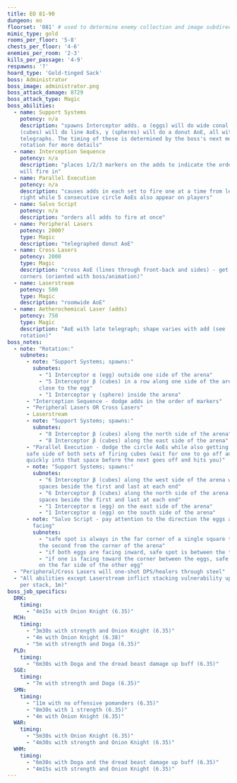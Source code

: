 ```yaml
---
title: EO 81-90
dungeon: eo
floorset: '081' # used to determine enemy collection and image subdirectory
mimic_type: gold
rooms_per_floor: '5-8'
chests_per_floor: '4-6'
enemies_per_room: '2-3'
kills_per_passage: '4-9'
respawns: '?'
hoard_type: 'Gold-tinged Sack'
boss: Administrator
boss_image: administrator.png
boss_attack_damage: 8729
boss_attack_type: Magic
boss_abilities:
  - name: Support Systems
    potency: n/a
    description: "spawns Interceptor adds. α (eggs) will do wide conal AoEs, β
    (cubes) will do line AoEs, γ (spheres) will do a donut AoE, all with late
    telegraphs. The timing of these is determined by the boss's next move. See
    rotation for more details"
  - name: Interception Sequence
    potency: n/a
    description: "places 1/2/3 markers on the adds to indicate the order they
    will fire in"
  - name: Parallel Execution
    potency: n/a
    description: "causes adds in each set to fire one at a time from left to
    right while 5 consecutive circle AoEs also appear on players"
  - name: Salvo Script
    potency: n/a
    description: "orders all adds to fire at once"
  - name: Peripheral Lasers
    potency: 2000?
    type: Magic
    description: "telegraphed donut AoE"
  - name: Cross Lasers
    potency: 2000
    type: Magic
    description: "cross AoE (lines through front-back and sides) - get to
    corners (oriented with boss/animation)"
  - name: Laserstream
    potency: 500
    type: Magic
    description: "roomwide AoE"
  - name: Aetherochemical Laser (adds)
    potency: 750
    type: Magic
    description: "AoE with late telegraph; shape varies with add (see
    rotation)"
boss_notes:
  - note: "Rotation:"
    subnotes:
      - note: "Support Systems; spawns:"
        subnotes:
          - "1 Interceptor α (egg) outside one side of the arena"
          - "5 Interceptor β (cubes) in a row along one side of the arena,
          close to the egg"
          - "1 Interceptor γ (sphere) inside the arena"
      - "Interception Sequence - dodge adds in the order of markers"
      - "Peripheral Lasers OR Cross Lasers"
      - Laserstream
      - note: "Support Systems; spawns:"
        subnotes:
          - "8 Interceptor β (cubes) along the north side of the arena"
          - "8 Interceptor β (cubes) along the east side of the arena"
      - "Parallel Execution - dodge the circle AoEs while also getting to the
      safe side of both sets of firing cubes (wait for one to go off and run
      quickly into that space before the next goes off and hits you)"
      - note: "Support Systems; spawns:"
        subnotes:
          - "6 Interceptor β (cubes) along the west side of the arena with
          spaces beside the first and last at each end"
          - "6 Interceptor β (cubes) along the north side of the arena with
          spaces beside the first and last at each end"
          - "1 Interceptor α (egg) on the east side of the arena"
          - "1 Interceptor α (egg) on the south side of the arena"
      - note: "Salvo Script - pay attention to the direction the eggs are
        facing"
        subnotes:
          - "safe spot is always in the far corner of a single square that is
          the second from the corner of the arena"
          - "if both eggs are facing inward, safe spot is between the two eggs"
          - "if one is facing toward the corner between the eggs, safe spot is
          on the far side of the other egg"
  - "Peripheral/Cross Lasers will one-shot DPS/healers through steel"
  - "All abilities except Laserstream inflict stacking vulnerability up (10%
    per stack, 1m)"
boss_job_specifics:
  DRK:
    timing:
      - "4m15s with Onion Knight (6.35)"
  MCH:
    timing:
      - "3m30s with strength and Onion Knight (6.35)"
      - "4m with Onion Knight (6.38)"
      - "5m with strength and Doga (6.35)"
  PLD:
    timing:
      - "6m30s with Doga and the dread beast damage up buff (6.35)"
  SGE:
    timing:
      - "7m with strength and Doga (6.35)"
  SMN:
    timing:
      - "11m with no offensive pomanders (6.35)"
      - "8m30s with 1 strength (6.35)"
      - "4m with Onion Knight (6.35)"
  WAR:
    timing:
      - "5m30s with Onion Knight (6.35)"
      - "4m30s with strength and Onion Knight (6.35)"
  WHM:
    timing:
      - "6m30s with Doga and the dread beast damage up buff (6.35)"
      - "4m15s with strength and Onion Knight (6.35)"
---
```

